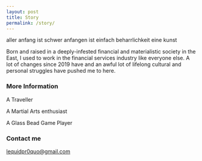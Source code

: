 ```yaml
---
layout: post
title: Story
permalink: /story/
---
```


aller anfang ist schwer anfangen ist einfach beharrlichkeit eine kunst

Born and raised in a deeply-infested financial and materialistic society in the East, I used to work in the financial services industry like everyone else. A lot of changes since 2019 have and an awful lot of lifelong cultural and personal struggles have pushed me to here.

### More Information

A Traveller 

A Martial Arts enthusiast 

A Glass Bead Game Player


### Contact me

[lequidpr0quo@gmail.com](mailto:lequidpr0quo@gmail.com)
